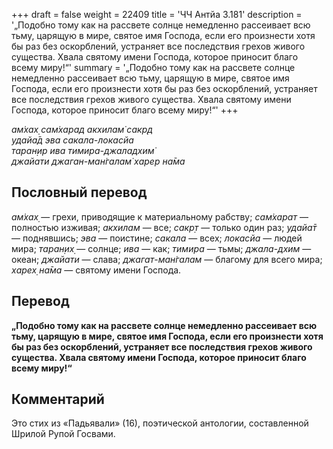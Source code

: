 +++
draft = false
weight = 22409
title = 'ЧЧ Антйа 3.181'
description = '„Подобно тому как на рассвете солнце немедленно рассеивает всю тьму, царящую в мире, святое имя Господа, если его произнести хотя бы раз без оскорблений, устраняет все последствия грехов живого существа. Хвала святому имени Господа, которое приносит благо всему миру!“'
summary = '„Подобно тому как на рассвете солнце немедленно рассеивает всю тьму, царящую в мире, святое имя Господа, если его произнести хотя бы раз без оскорблений, устраняет все последствия грехов живого существа. Хвала святому имени Господа, которое приносит благо всему миру!“'
+++

_ам̇хах̣ сам̇харад акхилам̇ сакр̣д  
удайа̄д эва сакала-локасйа  
таран̣ир ива тимира-джаладхим̇  
джайати джаган-ман̇галам̇ харер на̄ма_

## Пословный перевод

_ам̇хах̣_ — грехи, приводящие к материальному рабству; _сам̇харат_ — полностью изживая; _акхилам_ — все; _сакр̣т_ — только один раз; _удайа̄т_ — поднявшись; _эва_ — поистине; _сакала_ — всех; _локасйа_ — людей мира; _таран̣их̣_ — солнце; _ива_ — как; _тимира_ — тьмы; _джала_\-_дхим_ — океан; _джайати_ — слава; _джагат_\-_ман̇галам_ — благому для всего мира; _харех̣_ _на̄ма_ — святому имени Господа.

## Перевод

**„Подобно тому как на рассвете солнце немедленно рассеивает всю тьму, царящую в мире, святое имя Господа, если его произнести хотя бы раз без оскорблений, устраняет все последствия грехов живого существа. Хвала святому имени Господа, которое приносит благо всему миру!“**

## Комментарий

Это стих из «Падьявали» (16), поэтической антологии, составленной Шрилой Рупой Госвами.
